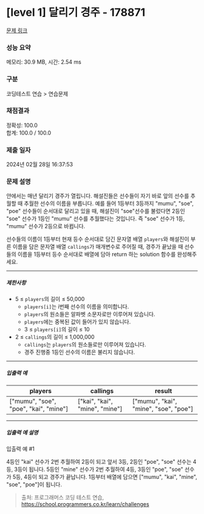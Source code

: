 # [level 1] 달리기 경주 - 178871 

[문제 링크](https://school.programmers.co.kr/learn/courses/30/lessons/178871?language=csharp) 

### 성능 요약

메모리: 30.9 MB, 시간: 2.54 ms

### 구분

코딩테스트 연습 > 연습문제

### 채점결과

정확성: 100.0<br/>합계: 100.0 / 100.0

### 제출 일자

2024년 02월 28일 16:37:53

### 문제 설명

<p style="user-select: auto !important;">얀에서는 매년 달리기 경주가 열립니다. 해설진들은 선수들이 자기 바로 앞의 선수를 추월할 때 추월한 선수의 이름을 부릅니다. 예를 들어 1등부터 3등까지 "mumu", "soe", "poe" 선수들이 순서대로 달리고 있을 때, 해설진이 "soe"선수를 불렀다면 2등인 "soe" 선수가 1등인 "mumu" 선수를 추월했다는 것입니다. 즉 "soe" 선수가 1등, "mumu" 선수가 2등으로 바뀝니다.</p>

<p style="user-select: auto !important;">선수들의 이름이 1등부터 현재 등수 순서대로 담긴 문자열 배열 <code style="user-select: auto !important;">players</code>와 해설진이 부른 이름을 담은 문자열 배열 <code style="user-select: auto !important;">callings</code>가 매개변수로 주어질 때, 경주가 끝났을 때 선수들의 이름을 1등부터 등수 순서대로 배열에 담아 return 하는 solution 함수를 완성해주세요.</p>

<hr style="user-select: auto !important;">

<h5 style="user-select: auto !important;">제한사항</h5>

<ul style="user-select: auto !important;">
<li style="user-select: auto !important;">5 ≤ <code style="user-select: auto !important;">players</code>의 길이 ≤ 50,000

<ul style="user-select: auto !important;">
<li style="user-select: auto !important;"><code style="user-select: auto !important;">players[i]</code>는 i번째 선수의 이름을 의미합니다.</li>
<li style="user-select: auto !important;"><code style="user-select: auto !important;">players</code>의 원소들은 알파벳 소문자로만 이루어져 있습니다.</li>
<li style="user-select: auto !important;"><code style="user-select: auto !important;">players</code>에는 중복된 값이 들어가 있지 않습니다.</li>
<li style="user-select: auto !important;">3 ≤ <code style="user-select: auto !important;">players[i]</code>의 길이 ≤ 10</li>
</ul></li>
<li style="user-select: auto !important;">2 ≤ <code style="user-select: auto !important;">callings</code>의 길이 ≤ 1,000,000

<ul style="user-select: auto !important;">
<li style="user-select: auto !important;"><code style="user-select: auto !important;">callings</code>는 <code style="user-select: auto !important;">players</code>의 원소들로만 이루어져 있습니다.</li>
<li style="user-select: auto !important;">경주 진행중 1등인 선수의 이름은 불리지 않습니다.</li>
</ul></li>
</ul>

<hr style="user-select: auto !important;">

<h5 style="user-select: auto !important;">입출력 예</h5>
<table class="table" style="user-select: auto !important;">
        <thead style="user-select: auto !important;"><tr style="user-select: auto !important;">
<th style="user-select: auto !important;">players</th>
<th style="user-select: auto !important;">callings</th>
<th style="user-select: auto !important;">result</th>
</tr>
</thead>
        <tbody style="user-select: auto !important;"><tr style="user-select: auto !important;">
<td style="user-select: auto !important;">["mumu", "soe", "poe", "kai", "mine"]</td>
<td style="user-select: auto !important;">["kai", "kai", "mine", "mine"]</td>
<td style="user-select: auto !important;">["mumu", "kai", "mine", "soe", "poe"]</td>
</tr>
</tbody>
      </table>
<hr style="user-select: auto !important;">

<h5 style="user-select: auto !important;">입출력 예 설명</h5>

<p style="user-select: auto !important;">입출력 예 #1</p>

<p style="user-select: auto !important;">4등인 "kai" 선수가 2번 추월하여 2등이 되고 앞서 3등, 2등인 "poe", "soe" 선수는 4등, 3등이 됩니다. 5등인 "mine" 선수가 2번 추월하여 4등, 3등인 "poe", "soe" 선수가 5등, 4등이 되고 경주가 끝납니다. 1등부터 배열에 담으면 ["mumu", "kai", "mine", "soe", "poe"]이 됩니다.</p>


> 출처: 프로그래머스 코딩 테스트 연습, https://school.programmers.co.kr/learn/challenges